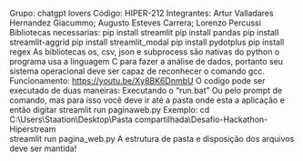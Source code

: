 Grupo: chatgpt lovers
Código: HIPER-212
Integrantes: Artur Valladares Hernandez Giacummo; Augusto Esteves Carrera; Lorenzo Percussi
Bibliotecas necessarias:
pip install streamlit
pip install pandas
pip install streamlit-aggrid
pip install streamlit_modal
pip install pydotplus
pip install regex
As bibliotecas os, csv, json e subprocess são nativas do python
o programa usa a linguagem C para fazer a análise de dados, portanto seu sistema operacional deve ser capaz de reconhecer o comando gcc.
Funcionamento: https://youtu.be/Xy8BK6DnmbU 
O codigo pode ser executado de duas maneiras:
Executando o “run.bat” 
Ou pelo prompt de comando, mas para isso você deve ir até a pasta onde esta a aplicação e então digitar streamlit run paginaweb.py
Exemplo:
cd C:\Users\Staation\Desktop\Pasta compartilhada\Desafio-Hackathon-Hiperstream\
streamlit run pagina_web.py
A estrutura de pasta e disposição dos arquivos deve ser mantida!


